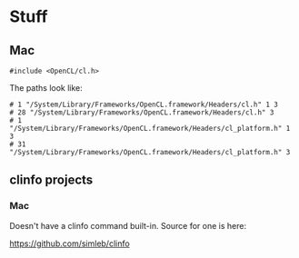 # Stuff

## Mac
`#include <OpenCL/cl.h>`

The paths look like:

```
# 1 "/System/Library/Frameworks/OpenCL.framework/Headers/cl.h" 1 3
# 28 "/System/Library/Frameworks/OpenCL.framework/Headers/cl.h" 3
# 1 "/System/Library/Frameworks/OpenCL.framework/Headers/cl_platform.h" 1 3
# 31 "/System/Library/Frameworks/OpenCL.framework/Headers/cl_platform.h" 3
```

## clinfo projects
### Mac 
Doesn't have a clinfo command built-in. Source for one is here:

https://github.com/simleb/clinfo
